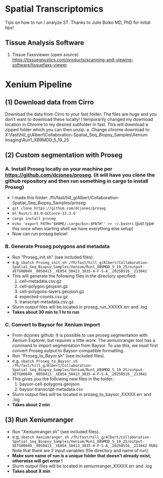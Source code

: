 # Spatial Transcriptomics
Tips on how to run / analyze ST.  Thanks to Julie Boiko MD, PhD for initial tips!

## Tissue Analysis Software
1) Tissue Faxsviewer (open source)
https://tissuegnostics.com/products/scanning-and-viewing-software/tissuefaxs-viewer

# Xenium Pipeline

## (1) Download data from Cirro
Download the data from Cirro to your fast folder. The files are huge and you don't want to download these locally! I temporarily changed my download location in Chrome to my desired subfolder in fast. This will download a zipped folder which you can then unzip.
a.	Change chrome download to: X:\fast\hill_g\Albert\Collaboration-Spatial_Seq_Biopsy_Samples\Xenium Imaging\Run1_XB9MDD_5_19_25

## (2) Custom segmentation with Proseg
### A. Install Proseg locally on your machine per https://github.com/dcjones/proseg. (it will have you clone the github repository and then run something in cargo to install Proseg)
  - I made this folder: /fh/fast/hill_g/Albert/Collaboration-Spatial_Seq_Biopsy_Samples/proseg
  - ```git clone https://github.com/dcjones/proseg```
  - ```ml Rust/1.83.0-GCCcore-13.3.0```
  - ```cargo install proseg```
  - ```echo 'export PATH="$HOME/.cargo/bin:$PATH"' >> ~/.bashrc```  (just type this once when starting shell we have everything else setup)
  - Now can run proseg below!
### B. Generate Proseg polygons and metadata
  - Run "Proseg_init.sh" (see included files).
  - e.g. ```sbatch Proseg_init.sh /fh/fast/hill_g/Albert/Collaboration-Spatial_Seq_Biopsy_Samples/Xenium/Run1_XB9MDD_5_19_25/output-XETG00049__0050413__XE054_50413_3035-4-F-S-A__20250516__213842```
  - This will generate the following files in the directory specified:
    1.	cell-metadata.csv.gz
    2.	cell-polygon.geojson.gz
    3.	cell-polygons-layers.geojson.gz
    4.	expected-counts.csv.gz
    5.	transcript-metadata.csv.gz
  - Slurm output files will be located in proseg_run_XXXXX.err and .log
  - **Takes about 30 min to 1 hr to run**
### C. Convert to Baysor for Xenium Import
  - From dcjones github: It is possible to use proseg segmentation with Xenium Explorer, but requires a little work. The xeniumranger tool has a command to import segmentation from Baysor. To use this, we must first convert Proseg output to Baysor-compatible formatting.
  - Run "Proseg_to_Bayor.sh" (see included files).
  - e.g. ```sbatch Proseg_to_Baysor.sh /fh/fast/hill_g/Albert/Collaboration-Spatial_Seq_Biopsy_Samples/Xenium/Run1_XB9MDD_5_19_25/output-XETG00049__0050413__XE054_50413_3035-4-F-S-A__20250516__213842```
  - This gives you the following new files in the folder:
    1.	baysor-cell-polygons.geojson
    2.	baysor-transcript-metadata.csv
  - Slurm output files will be located in proseg_to_baysor_XXXXX.err and .log
  - **Takes about 2 min**

## (3) Run Xeniumranger
  - Run "Xeniumranger.sh" (see included files).
  - e.g. ```sbatch Xeniumranger.sh /fh/fast/hill_g/Albert/Collaboration-Spatial_Seq_Biopsy_Samples/Xenium/Run1_XB9MDD_5_19_25/output-XETG00049__0050413__XE054_50413_3035-4-F-S-A__20250516__213842 RUN1``` Note that there are 2 input variables (file directory and name of run).
  - **Make sure name of run is a unique folder that doesn't already exist, otherwise will get error !**
  - Slurm output files will be located in xeniumranger_XXXXX.err and .log
  - **Takes about X min**


